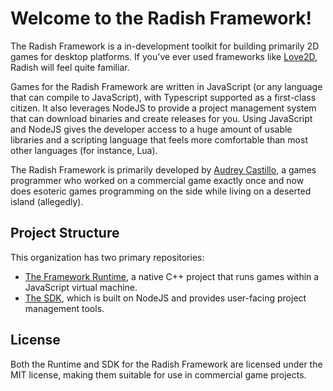 # Welcome to the Radish Framework!

The Radish Framework is a in-development toolkit for building primarily 2D games for desktop platforms. If you've ever used frameworks like [Love2D](https://love2d.org/), Radish will feel quite familiar.

Games for the Radish Framework are written in JavaScript (or any language that can compile to JavaScript), with Typescript supported as a first-class citizen. It also leverages NodeJS to provide a project management system that can download binaries and create releases for you. Using JavaScript and NodeJS gives the developer access to a huge amount of usable libraries and a scripting language that feels more comfortable than most other languages (for instance, Lua).

The Radish Framework is primarily developed by [Audrey Castillo](https://github.com/Valax321), a games programmer who worked on a commercial game exactly once and now does esoteric games programming on the side while living on a deserted island (allegedly).

## Project Structure

This organization has two primary repositories:
- [The Framework Runtime](https://github.com/RadishFramework/Runtime), a native C++ project that runs games within a JavaScript virtual machine.
- [The SDK](https://github.com/RadishFramework/SDK), which is built on NodeJS and provides user-facing project management tools.

## License

Both the Runtime and SDK for the Radish Framework are licensed under the MIT license, making them suitable for use in commercial game projects.

